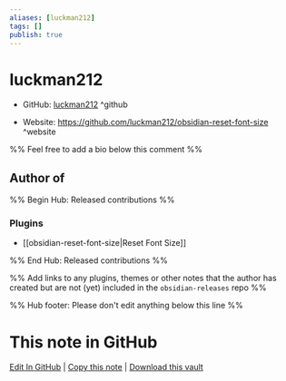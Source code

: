 ```yaml
---
aliases: [luckman212]
tags: []
publish: true
---
```


# luckman212

- GitHub: [luckman212](https://github.com/luckman212/) ^github
<!-- - Discord: `@` ^discord-->
- Website: <https://github.com/luckman212/obsidian-reset-font-size> ^website
<!-- - [[Publish sites|Publish site]]: <https://> ^publish-->

%% Feel free to add a bio below this comment %%

## Author of

%% Begin Hub: Released contributions %%

### Plugins

- [[obsidian-reset-font-size|Reset Font Size]]

%% End Hub: Released contributions %%

%% Add links to any plugins, themes or other notes that the author has created but are not (yet) included in the `obsidian-releases` repo %%

<!--
### Unlisted plugins
-->

<!--
### Others
-->

<!--
## Sponsor this author
-->

<!-- - [[GitHub sponsors]]: [Sponsor @luckman212 on GitHub Sponsors](https://github.com/sponsors/luckman212) ^github-sponsor-->
<!-- - [[Buy me a coffee]]: <https://> ^buy-me-a-coffee-->
<!-- - [[PayPal]]: <https://> ^paypal-->
<!-- - [[Patreon]]: <https://> ^patreon-->

<!--
## Follow this author
-->

<!-- - [[YouTube Channels|On YouTube]]: <https://> ^youtube-->
<!-- - Twitter: <https://> ^twitter-->
<!-- - ... -->

%% Hub footer: Please don't edit anything below this line %%

# This note in GitHub

<span class="git-footer">[Edit In GitHub](https://github.dev/obsidian-community/obsidian-hub/blob/main/01%20-%20Community/People/luckman212.md "git-hub-edit-note") | [Copy this note](https://raw.githubusercontent.com/obsidian-community/obsidian-hub/main/01%20-%20Community/People/luckman212.md "git-hub-copy-note") | [Download this vault](https://github.com/obsidian-community/obsidian-hub/archive/refs/heads/main.zip "git-hub-download-vault") </span>
